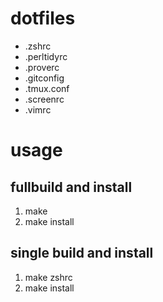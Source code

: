 # dotfiles
* .zshrc
* .perltidyrc
* .proverc
* .gitconfig
* .tmux.conf
* .screenrc
* .vimrc

# usage
## fullbuild and install
1. make
2. make install

## single build and install
1. make zshrc
2. make install